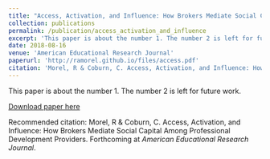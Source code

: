 ```yaml
---
title: "Access, Activation, and Influence: How Brokers Mediate Social Capital Among Professional Development Providers"
collection: publications
permalink: /publication/access_activation_and_influence
excerpt: 'This paper is about the number 1. The number 2 is left for future work.'
date: 2018-08-16
venue: 'American Educational Research Journal'
paperurl: 'http://ramorel.github.io/files/access.pdf'
citation: 'Morel, R & Coburn, C. Access, Activation, and Influence: How Brokers Mediate Social Capital Among Professional Development Providers. Forthcoming at <i>American Educational Research Journal</i>.'
---
```

This paper is about the number 1. The number 2 is left for future work.

[Download paper here]()

Recommended citation: Morel, R & Coburn, C. Access, Activation, and Influence: How Brokers Mediate Social Capital Among Professional Development Providers. Forthcoming at _American Educational Research Journal_.